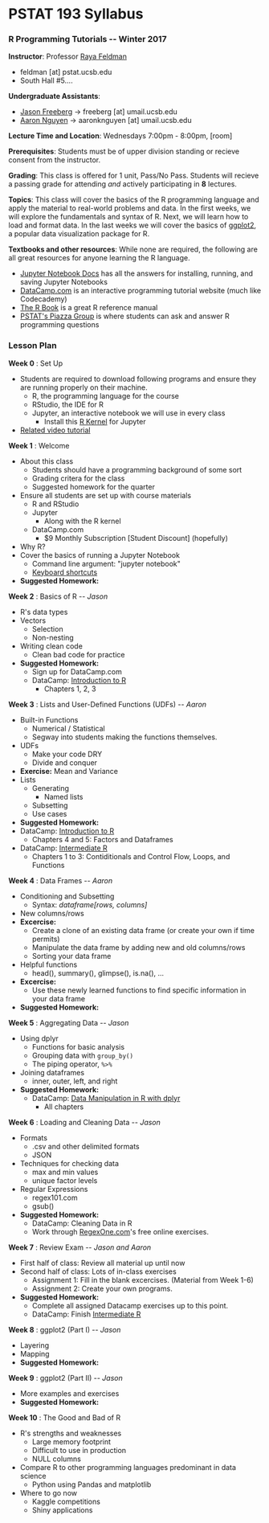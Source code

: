 # PSTAT 193 Syllabus
### R Programming Tutorials -- Winter 2017

**Instructor**:
Professor [Raya Feldman](http://www.pstat.ucsb.edu/faculty%20pages/FELDMAN.htm)
- feldman [at] pstat.ucsb.edu
- South Hall #5....

**Undergraduate Assistants**:
- [Jason Freeberg](https://www.linkedin.com/in/jfreeberg) -> freeberg [at] umail.ucsb.edu
- [Aaron Nguyen](https://www.linkedin.com/in/aaronknguyen) -> aaronknguyen [at] umail.ucsb.edu

**Lecture Time and Location**:
Wednesdays 7:00pm - 8:00pm, [room]

**Prerequisites**: Students must be of upper division standing or recieve consent from the instructor. 

**Grading**: This class is offered for 1 unit, Pass/No Pass. Students will recieve a passing grade for attending *and* actively participating in **8** lectures. 

**Topics**: This class will cover the basics of the R programming language and apply the material to real-world problems and data. In the first weeks, we will explore the fundamentals and syntax of R. Next, we will learn how to load and format data. In the last weeks we will cover the basics of [ggplot2](https://en.wikipedia.org/wiki/Ggplot2), a popular data visualization package for R.

**Textbooks and other resources**: While none are required, the following are all great resources for anyone learning the R language.
- [Jupyter Notebook Docs](http://jupyter-notebook.readthedocs.io/en/latest/) has all the answers for installing, running, and saving Jupyter Notebooks
- [DataCamp.com](https://www.datacamp.com/courses?learn=r_programming) is an interactive programming tutorial website (much like Codecademy)
- [The R Book](https://www.cs.upc.edu/~robert/teaching/estadistica/TheRBook.pdf) is a great R reference manual
- [PSTAT's Piazza Group](https://piazza.com/ucsb/other/pstat199) is where students can ask and answer R programming questions

### Lesson Plan

**Week 0** : Set Up
- Students are required to download following programs and ensure they are running properly on their machine.
  - R, the programming language for the course
  - RStudio, the IDE for R
  - Jupyter, an interactive notebook we will use in every class
    - Install this [R Kernel](https://github.com/IRkernel/IRkernel) for Jupyter
- [Related video tutorial](https://youtu.be/I9a9Jj2A95g)

**Week 1** : Welcome
- About this class
  - Students should have a programming background of some sort
  - Grading critera for the class
  - Suggested homework for the quarter
- Ensure all students are set up with course materials
  - R and RStudio
  - Jupyter
    - Along with the R kernel
  - DataCamp.com
    - $9 Monthly Subscription [Student Discount]  (hopefully)
- Why R?
- Cover the basics of running a Jupyter Notebook
  - Command line argument: "jupyter notebook"
  - [Keyboard shortcuts](https://www.cheatography.com/weidadeyue/cheat-sheets/jupyter-notebook/)
- **Suggested Homework:**

**Week 2** : Basics of R -- <em>Jason</em>
- R's data types
- Vectors
  - Selection
  - Non-nesting
- Writing clean code
  - Clean bad code for practice
- **Suggested Homework:**
  - Sign up for DataCamp.com
  - DataCamp: <a href="https://www.datacamp.com/courses/free-introduction-to-r">Introduction to R</a>
    - Chapters 1, 2, 3

**Week 3** : Lists and User-Defined Functions (UDFs) -- *Aaron*
- Built-in Functions
  - Numerical / Statistical
  - Segway into students making the functions themselves.
- UDFs
  - Make your code DRY
  - Divide and conquer
- **Exercise:** Mean and Variance
- Lists
  - Generating
    - Named lists
  - Subsetting
  - Use cases
- **Suggested Homework:**
 - DataCamp: <a href="https://www.datacamp.com/courses/free-introduction-to-r">Introduction to R</a>
    - Chapters 4 and 5: Factors and Dataframes
 - DataCamp: <a href="https://www.datacamp.com/courses/intermediate-r">Intermediate R</a>
    - Chapters 1 to 3: Contiditionals and Control Flow, Loops, and Functions
 
**Week 4** : Data Frames -- *Aaron*
- Conditioning and Subsetting
  - Syntax: *dataframe[rows, columns]*
- New columns/rows
- **Excercise:** 
  - Create a clone of an existing data frame (or create your own if time permits)
  - Manipulate the data frame by adding new and old columns/rows
  - Sorting your data frame
- Helpful functions
  - head(), summary(), glimpse(), is.na(), ...
- **Excercise:** 
  - Use these newly learned functions to find specific information in your data frame
- **Suggested Homework:**

**Week 5** : Aggregating Data -- *Jason*
- Using dplyr
  - Functions for basic analysis
  - Grouping data with <code>group\_by()</code>
  - The piping operator, <code>%>%</code>
- Joining dataframes
  - inner, outer, left, and right
- **Suggested Homework:**
  - DataCamp: <a href="https://www.datacamp.com/courses/dplyr-data-manipulation-r-tutorial">Data Manipulation in R with dplyr</a>
    - All chapters
 
**Week 6** : Loading and Cleaning Data -- *Jason*
- Formats
  - .csv and other delimited formats
  - JSON
- Techniques for checking data
  - max and min values
  - unique factor levels
- Regular Expressions
  - regex101.com
  - gsub()
- **Suggested Homework:**
  - DataCamp: <a hre="https://www.datacamp.com/courses/cleaning-data-in-r">Cleaning Data in R</a>
  - Work through [RegexOne.com](https://regexone.com)'s free online exercises.
 
**Week 7** : Review Exam -- *Jason and Aaron*
- First half of class: Review all material up until now
- Second half of class: Lots of in-class exercises
  - Assignment 1: Fill in the blank excercises. (Material from Week 1-6)
  - Assignment 2: Create your own programs. 
- **Suggested Homework:**
  - Complete all assigned Datacamp exercises up to this point.
  - DataCamp: Finish <a href="https://www.datacamp.com/courses/intermediate-r">Intermediate R</a>
 
**Week 8** : ggplot2 (Part I) -- *Jason*
- Layering
- Mapping
- **Suggested Homework:**

**Week 9** : ggplot2 (Part II) -- *Jason*
- More examples and exercises
- **Suggested Homework:**

**Week 10** : The Good and Bad of R
- R's strengths and weaknesses
    - Large memory footprint
    - Difficult to use in production
    - NULL columns
- Compare R to other programming languages predominant in data science
    - Python using Pandas and matplotlib
- Where to go now
    - Kaggle competitions
    - Shiny applications
